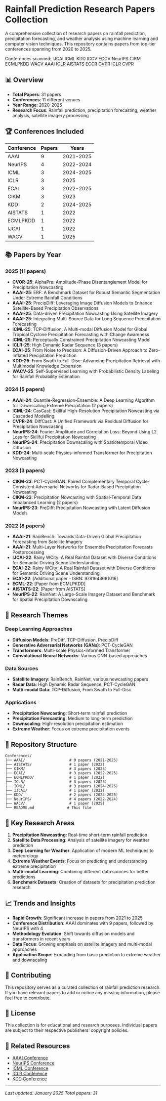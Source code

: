 # Rainfall Prediction Research Papers Collection

A comprehensive collection of research papers on rainfall prediction, precipitation forecasting, and weather analysis using machine learning and computer vision techniques. This repository contains papers from top-tier conferences spanning from 2020 to 2025.

Conferences scanned: IJCAI ICML KDD ICCV ECCV NeurIPS CIKM ECMLPKDD WACV AAAI ICLR AISTATS ECCR CVPR ICLR CVPR 

## 📊 Overview

- **Total Papers**: 31 papers
- **Conferences**: 11 different venues
- **Year Range**: 2020-2025
- **Research Focus**: Rainfall prediction, precipitation forecasting, weather analysis, satellite imagery processing

## 🏆 Conferences Included

| Conference | Papers | Years |
|------------|--------|-------|
| AAAI | 9 | 2021-2025 |
| NeurIPS | 4 | 2022-2024 |
| ICML | 3 | 2024-2025 |
| ICLR | 3 | 2025 |
| ECAI | 3 | 2022-2025 |
| CIKM | 3 | 2023 |
| KDD | 2 | 2024-2025 |
| AISTATS | 1 | 2022 |
| ECMLPKDD | 1 | 2022 |
| IJCAI | 1 | 2022 |
| WACV | 1 | 2025 |

## 📚 Papers by Year

### 2025 (11 papers)
- **CVOR-25**: AlphaPre: Amplitude-Phase Disentanglement Model for Precipitation Nowcasting 
- **AAAI-25**: ERF: A Benchmark Dataset for Robust Semantic Segmentation Under Extreme Rainfall Conditions
- **AAAI-25**: PrecipDiff: Leveraging Image Diffusion Models to Enhance Satellite-Based Precipitation Observations
- **AAAI-25**: Data-driven Precipitation Nowcasting Using Satellite Imagery
- **AAAI-25**: Integrating Multi-Source Data for Long Sequence Precipitation Forecasting
- **ICML-25**: TCP-Diffusion: A Multi-modal Diffusion Model for Global Tropical Cyclone Precipitation Forecasting with Change Awareness
- **ICML-25**: Perceptually Constrained Precipitation Nowcasting Model
- **ICLR-25**: High Dynamic Radar Sequence (3 papers)
- **ECAI-25**: From Noise to Precision: A Diffusion-Driven Approach to Zero-Inflated Precipitation Prediction
- **KDD-25**: From Swath to Full-Disc: Advancing Precipitation Retrieval with Multimodal Knowledge Expansion
- **WACV-25**: Self-Supervised Learning with Probabilistic Density Labeling for Rainfall Probability Estimation

### 2024 (5 papers)
- **AAAI-24**: Quantile-Regression-Ensemble: A Deep Learning Algorithm for Downscaling Extreme Precipitation (2 papers)
- **ICML-24**: CasCast: Skillful High-Resolution Precipitation Nowcasting via Cascaded Modelling
- **CVPR-24**: DiffCast: A Unified Framework via Residual Diffusion for Precipitation Nowcasting
- **NeurIPS-24**: Fourier Amplitude and Correlation Loss: Beyond Using L2 Loss for Skillful Precipitation Nowcasting
- **NeurIPS-24**: Precipitation Downscaling with Spatiotemporal Video Diffusion
- **KDD-24**: Multi-scale Physics-informed Transformer for Precipitation Nowcasting

### 2023 (3 papers)
- **CIKM-23**: PCT-CycleGAN: Paired Complementary Temporal Cycle-Consistent Adversarial Networks for Radar-Based Precipitation Nowcasting
- **CIKM-23**: Precipitation Nowcasting with Spatial-Temporal Data Imbalanced Learning (2 papers)
- **NeurIPS-23**: PreDiff: Precipitation Nowcasting with Latent Diffusion Models

### 2022 (8 papers)
- **AAAI-21**: RainBench: Towards Data-Driven Global Precipitation Forecasting from Satellite Imagery
- **AAAI-21**: Multi-Layer Networks for Ensemble Precipitation Forecasts Postprocessing
- **IJCAI-22**: Rainy WCity: A Real Rainfall Dataset with Diverse Conditions for Semantic Driving Scene Understanding
- **ECAI-22**: Rainy WCity: A Real Rainfall Dataset with Diverse Conditions for Semantic Driving Scene Understanding
- **ECAI-22**: [Additional paper - ISBN: 9781643681016]
- **ECML-22**: [Paper from ECMLPKDD]
- **AISTATS-22**: [Paper from AISTATS]
- **NeurIPS-22**: RainNet: A Large-Scale Imagery Dataset and Benchmark for Spatial Precipitation Downscaling

## 🔬 Research Themes

### Deep Learning Approaches
- **Diffusion Models**: PreDiff, TCP-Diffusion, PrecipDiff
- **Generative Adversarial Networks (GANs)**: PCT-CycleGAN
- **Transformers**: Multi-scale Physics-informed Transformer
- **Convolutional Neural Networks**: Various CNN-based approaches

### Data Sources
- **Satellite Imagery**: RainBench, RainNet, various nowcasting papers
- **Radar Data**: High Dynamic Radar Sequence, PCT-CycleGAN
- **Multi-modal Data**: TCP-Diffusion, From Swath to Full-Disc

### Applications
- **Precipitation Nowcasting**: Short-term rainfall prediction
- **Precipitation Forecasting**: Medium to long-term prediction
- **Downscaling**: High-resolution precipitation estimation
- **Extreme Weather**: Focus on extreme precipitation events

## 📁 Repository Structure

```
Conferences/
├── AAAI/                    # 9 papers (2021-2025)
├── AISTATS/                 # 1 paper (2022)
├── CIKM/                    # 3 papers (2023)
├── ECAI/                    # 3 papers (2022-2025)
├── ECMLPKDD/                # 1 paper (2022)
├── ICLR/                    # 3 papers (2025)
├── ICML/                    # 3 papers (2024-2025)
├── IJCAI/                   # 1 paper (2022)
├── KDD/                     # 2 papers (2024-2025)
├── NeurIPS/                 # 4 papers (2022-2024)
├── WACV/                    # 1 paper (2025)
└── README.md               # This file
```

## 🎯 Key Research Areas

1. **Precipitation Nowcasting**: Real-time short-term rainfall prediction
2. **Satellite Data Processing**: Analysis of satellite imagery for weather prediction
3. **Deep Learning for Weather**: Application of modern ML techniques to meteorology
4. **Extreme Weather Events**: Focus on predicting and understanding extreme precipitation
5. **Multi-modal Learning**: Combining different data sources for better predictions
6. **Benchmark Datasets**: Creation of datasets for precipitation prediction research

## 📈 Trends and Insights

- **Rapid Growth**: Significant increase in papers from 2021 to 2025
- **Conference Distribution**: AAAI dominates with 9 papers, followed by NeurIPS with 4
- **Methodology Evolution**: Shift towards diffusion models and transformers in recent years
- **Data Focus**: Growing emphasis on satellite imagery and multi-modal approaches
- **Application Scope**: Expanding from basic prediction to extreme weather and downscaling

## 🤝 Contributing

This repository serves as a curated collection of rainfall prediction research. If you have relevant papers to add or notice any missing information, please feel free to contribute.

## 📄 License

This collection is for educational and research purposes. Individual papers are subject to their respective publishers' copyright policies.

## 🔗 Related Resources

- [AAAI Conference](https://www.aaai.org/)
- [NeurIPS Conference](https://neurips.cc/)
- [ICML Conference](https://icml.cc/)
- [ICLR Conference](https://iclr.cc/)
- [KDD Conference](https://www.kdd.org/)

---

*Last updated: January 2025*
*Total papers: 31*
